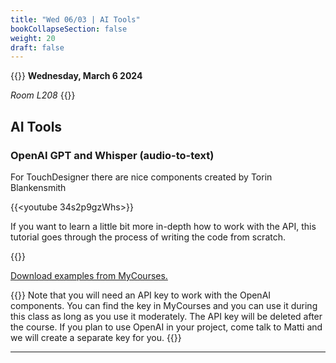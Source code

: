 ```yaml
---
title: "Wed 06/03 | AI Tools"
bookCollapseSection: false
weight: 20
draft: false
---
```


{{<hint info>}}
**Wednesday, March 6 2024**

*Room L208*
{{</hint>}}

## AI Tools

### OpenAI GPT and Whisper (audio-to-text)

For TouchDesigner there are nice components created by Torin Blankensmith

{{<youtube 34s2p9gzWhs>}}

If you want to learn a little bit more in-depth how to work with the API, this tutorial goes through the process of writing the code from scratch.

{{<youtube jhEfUYOqwZs>}}

[Download examples from MyCourses.](https://mycourses.aalto.fi/mod/folder/view.php?id=1173310)

{{<hint danger>}}
Note that you will need an API key to work with the OpenAI components. You can find the key in MyCourses and you can use it during this class as long as you use it moderately. The API key will be deleted after the course. If you plan to use OpenAI in your project, come talk to Matti and we will create a separate key for you.
{{</hint>}}

---
